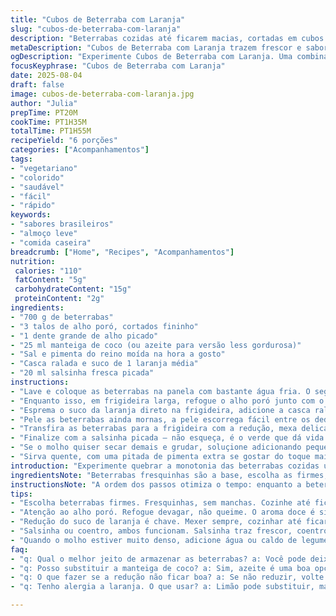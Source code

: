 ```yaml
---
title: "Cubos de Beterraba com Laranja"
slug: "cubos-de-beterraba-com-laranja"
description: "Beterrabas cozidas até ficarem macias, cortadas em cubos generosos, salteadas devagar com alho poró e manteiga de coco. Um toque cítrico vem da redução do suco e raspas da laranja, que equilibra a doçura terrosa da raiz. As ervas frescas finalizam com aromas convidativos, criando um prato colorido e sem glúten, sem lactose e vegetariano, que anda bem em qualquer estação ou refeição leve."
metaDescription: "Cubos de Beterraba com Laranja trazem frescor e sabor, únicos e surpreendentes. Uma receita colorida e leve, perfeita para qualquer refeição."
ogDescription: "Experimente Cubos de Beterraba com Laranja. Uma combinação vibrante entre a doçura terrosa e o toque cítrico da laranja, um prato saudável."
focusKeyphrase: "Cubos de Beterraba com Laranja"
date: 2025-08-04
draft: false
image: cubos-de-beterraba-com-laranja.jpg
author: "Julia"
prepTime: PT20M
cookTime: PT1H35M
totalTime: PT1H55M
recipeYield: "6 porções"
categories: ["Acompanhamentos"]
tags:
- "vegetariano"
- "colorido"
- "saudável"
- "fácil"
- "rápido"
keywords:
- "sabores brasileiros"
- "almoço leve"
- "comida caseira"
breadcrumb: ["Home", "Recipes", "Acompanhamentos"]
nutrition: 
 calories: "110"
 fatContent: "5g"
 carbohydrateContent: "15g"
 proteinContent: "2g"
ingredients:
- "700 g de beterrabas"
- "3 talos de alho poró, cortados fininho"
- "1 dente grande de alho picado"
- "25 ml manteiga de coco (ou azeite para versão less gordurosa)"
- "Sal e pimenta do reino moída na hora a gosto"
- "Casca ralada e suco de 1 laranja média"
- "20 ml salsinha fresca picada"
instructions:
- "Lave e coloque as beterrabas na panela com bastante água fria. O segredo do cozimento perfeito é deixar ferver forte e depois abaixar para médio-baixo, cozinhando por cerca de 1h30 mas teste espetando com garfo — quando entra fácil, está no ponto. Não deixe a pele soltar com força na água quente, isso pode indicar cozimento excessivo e perda de textura."
- "Enquanto isso, em frigideira larga, refogue o alho poró junto com o alho no óleo ou manteiga de coco até começarem a amolecer. Corra com o fogo médio pra não queimar: o cheiro doce e envolvente do alho poró é sinal de que está pronto para o próximo passo."
- "Esprema o suco da laranja direto na frigideira, adicione a casca ralada e deixe cozinhar, mexendo de vez em quando para a redução ficar com aparência de xarope brilhante e um pouco mais viscoso. Isso concentra os sabores e evita que a mistura fique aguada no final."
- "Pele as beterrabas ainda mornas, a pele escorrega fácil entre os dedos se estiver bem cozida; se sentir resistência, dá mais 5-10 minutos de panela. Corte em cubos médios, do tamanho que cubram a necessidade de 'mordida'."
- "Transfira as beterrabas para a frigideira com a redução, mexa delicadamente para envolver tudo no molho de laranja. A mistura deve soltar um aroma vibrante, misturando notas doces, terrosas e cítricas."
- "Finalize com a salsinha picada — não esqueça, é o verde que dá vida ao prato. Ajuste o sal e a pimenta no final, pois o suco da laranja pode ressaltar ou mascarar o tempero se colocado no começo."
- "Se o molho quiser secar demais e grudar, soluçione adicionando pequenas doses de água ou caldo de legumes para recuperar a textura. Se estiver muito líquido, aumente o fogo, mexendo para não queimar."
- "Sirva quente, com uma pitada de pimenta extra se gostar do toque mais apimentado."
introduction: "Experimente quebrar a monotonia das beterrabas cozidas usando uma combinação de alho poró e laranja para trazer um contraste ácido e fresco. O processo lento de cozimento reforça a textura macia e preserva o sabor natural, enquanto o toque cítrico equilibra a doçura natural da raiz. O uso da manteiga de coco, além de agregar uma gordura mais leve e sabor particular, mantém o prato apropriado para quem tem restrições alimentares comuns. No preparo, a atenção ao ponto da redução do suco é fundamental para evitar um resultado aguado ou excessivamente doce. Vale a pena tentar para os dias em que o comum precisa de atenção especial, arriscar a mexida na rotina e ver como a beterraba pode brilhar com personalidade própria e sotaque brasileiro."
ingredientsNote: "Beterrabas fresquinhas são a base, escolha as firmes, sem manchas ou rachaduras. O alho poró traz aroma mais delicado, substituindo a tradicional chalota francesa do original para um resultado menos pungente. Manteiga de coco é opção interessante e fácil de encontrar em mercados naturais, alternativa ao clássico manteiga que adiciona sabor e textura sem lactose e com gordura diferenciada. A laranja, aqui, é pérola do prato — prefira a-da terra para mais suculência e doçura. A salsinha dá o toque final, mas pode trocar por coentro se quiser um perfil mais refrescante e inesperado. Sal e pimenta são básicos mas fundamentais, ajuste conforme seu paladar e cuidado para não mascarar os sabores naturais."
instructionsNote: "A ordem dos passos otimiza o tempo: enquanto a beterraba cozinha, você já começa a preparar o refogado, aproveitando cada minuto. Atenção à textura das beterrabas, que é o ponto crucial — firme, mas que derrete na boca. Na frigideira, a redução do suco é prática que nem sempre valorizada: é aqui que o amargor da casca e o dulçor do suco se conectam com a gordura do coco formando um molho rico. Misture, mas não esmague os cubos — mantenha as formas para visual atraente e sensação interessante. O toque da erva no final sempre fresco, para não perder aroma no calor. Dê uma mexida final, corrigindo o tempero; se parecer doce demais, uma pitada de sal ressalta e mantém equilíbrio. Pequenos ajustes fazem muita diferença no resultado final."
tips:
- "Escolha beterrabas firmes. Fresquinhas, sem manchas. Cozinhe até ficarem macias. O ponto ideal é quando espeto com garfo e entra fácil. Cuidado com o excesso de cozimento. Beterraba muito mole não é legal."
- "Atenção ao alho poró. Refogue devagar, não queime. O aroma doce é sinal de que está no ponto. Use fogo médio. Se começar a grudar, mexa mais. Passou disso, pode amargar e estragar o prato."
- "Redução do suco de laranja é chave. Mexer sempre, cozinhar até ficar tipo xarope. Se ficar muito puro, pode perder os sabores. O ácido equilibra a doçura da beterraba. Teste antes de adicionar as beterrabas, se não estiver forte, pode adicionar mais casca ralada."
- "Salsinha ou coentro, ambos funcionam. Salsinha traz frescor, coentro pode ser surpreendente. Finalize com temperos ajustados. Sal antes do final pode mascarar sabores. Corrija no final. Uma pitada a mais pode mudar tudo."
- "Quando o molho estiver muito denso, adicione água ou caldo de legumes. Mexa para não queimar. Se o molho secar demais, tudo gruda. Olhe a textura. Equilíbrio é tudo para manter o prato atrativo e gostoso."
faq:
- "q: Qual o melhor jeito de armazenar as beterrabas? a: Você pode deixar na geladeira, em embalagem fechada. Dura uma semana. Se já cozidas, guarde em pote hermético. Isso ajuda a manter umidade."
- "q: Posso substituir a manteiga de coco? a: Sim, azeite é uma boa opção. Menos calorias, também traz sabor. Manteiga comum pode entrar se preferir. Fica bem diferente mas gostoso."
- "q: O que fazer se a redução não ficar boa? a: Se não reduzir, volte ao fogo. Você pode adicionar um pouco mais de suco de laranja, cozinhar mais tempo. O sabor deve concentrar."
- "q: Tenho alergia a laranja. O que usar? a: Limão pode substituir, mas é mais ácido. Acerte o sal e açúcar então. Também pode misturar outra fruta cítrica, tipo tangerina."

---
```

